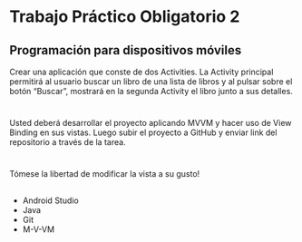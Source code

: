 # Trabajo Práctico Obligatorio 2


## Programación para dispositivos móviles




Crear una aplicación que conste de dos Activities. La Activity principal permitirá al usuario buscar un libro de una lista de libros y al pulsar sobre el botón “Buscar”, mostrará en la segunda Activity el libro junto a sus detalles.


# 

Usted deberá desarrollar el proyecto aplicando MVVM y hacer uso de View Binding en sus vistas.
Luego subir el proyecto a GitHub y enviar link del repositorio a través de la tarea.

#

Tómese la libertad de modificar la vista a su gusto!
##

 - Android Studio
 - Java
 - Git
 - M-V-VM

